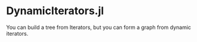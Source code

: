 # DynamicIterators.jl
You can build a tree from Iterators, but you can form a graph from dynamic iterators.
